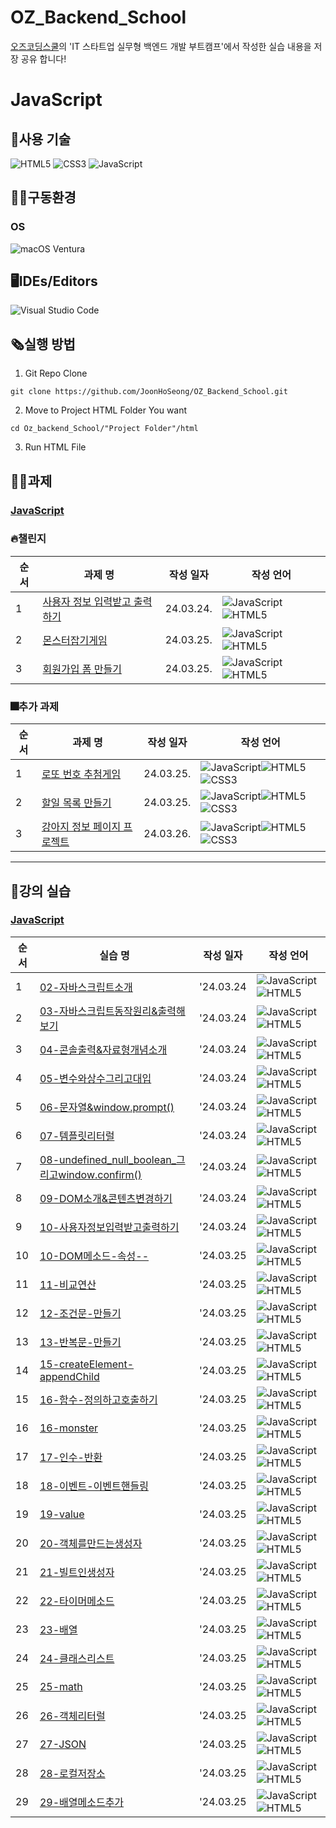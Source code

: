 # OZ_Backend_School
[오즈코딩스쿨](https://ozcodingschool.com/)의 'IT 스타트업 실무형 백엔드 개발 부트캠프'에서 작성한 실습 내용을 저장 공유 합니다!

# JavaScript

## 💬사용 기술
![HTML5](https://img.shields.io/badge/html5-%23E34F26.svg?style=for-the-badge&logo=html5&logoColor=white)
![CSS3](https://img.shields.io/badge/css3-%231572B6.svg?style=for-the-badge&logo=css3&logoColor=white)
![JavaScript](https://img.shields.io/badge/javascript-%23323330.svg?style=for-the-badge&logo=javascript&logoColor=%23F7DF1E)

## :man_mechanic:구동환경
### OS
![macOS](https://img.shields.io/badge/mac%20os-000000?style=for-the-badge&logo=macos&logoColor=F0F0F0&style=flat) Ventura

## 🖥IDEs/Editors
![Visual Studio Code](https://img.shields.io/badge/Visual%20Studio%20Code-0078d7.svg?style=for-the-badge&logo=visual-studio-code&logoColor=white)

## 🗞실행 방법
1. Git Repo Clone

```
git clone https://github.com/JoonHoSeong/OZ_Backend_School.git
```
2. Move to Project HTML Folder You want
```
cd Oz_backend_School/"Project Folder"/html
```
3. Run HTML File

## 🧑‍💻과제
### [JavaScript](https://github.com/JoonHoSeong/OZ_Backend_School/tree/main/JavaScript/mini_project)
### 🔥챌린지
| 순서 | 과제 명 | 작성 일자  | 작성 언어  | 
| --- | --- | --- | --- |
| 1 | [사용자 정보 입력받고 출력하기](https://github.com/JoonHoSeong/OZ_Backend_School/tree/main/JavaScript/mini_project/get_user_info) | 24.03.24. |  ![JavaScript](https://img.shields.io/badge/javascript-%23323330.svg?style=for-the-badge&logo=javascript&logoColor=%23F7DF1E)![HTML5](https://img.shields.io/badge/html5-%23E34F26.svg?style=for-the-badge&logo=html5&logoColor=white) |
| 2 | [몬스터잡기게임](https://github.com/JoonHoSeong/OZ_Backend_School/tree/main/JavaScript/mini_project/monster_game) | 24.03.25. |  ![JavaScript](https://img.shields.io/badge/javascript-%23323330.svg?style=for-the-badge&logo=javascript&logoColor=%23F7DF1E)![HTML5](https://img.shields.io/badge/html5-%23E34F26.svg?style=for-the-badge&logo=html5&logoColor=white) |
| 3 | [회원가입 폼 만들기](https://github.com/JoonHoSeong/OZ_Backend_School/tree/main/JavaScript/mini_project/join) | 24.03.25. |  ![JavaScript](https://img.shields.io/badge/javascript-%23323330.svg?style=for-the-badge&logo=javascript&logoColor=%23F7DF1E)![HTML5](https://img.shields.io/badge/html5-%23E34F26.svg?style=for-the-badge&logo=html5&logoColor=white) |

### 🎆추가 과제
| 순서 | 과제 명 | 작성 일자 | 작성 언어  | 
| --- | --- | --- | --- |
| 1 | [로또 번호 추첨게임](https://github.com/JoonHoSeong/OZ_Backend_School/tree/main/JavaScript/mini_project/lotto) | 24.03.25. |  ![JavaScript](https://img.shields.io/badge/javascript-%23323330.svg?style=for-the-badge&logo=javascript&logoColor=%23F7DF1E)![HTML5](https://img.shields.io/badge/html5-%23E34F26.svg?style=for-the-badge&logo=html5&logoColor=white)![CSS3](https://img.shields.io/badge/css3-%231572B6.svg?style=for-the-badge&logo=css3&logoColor=white) |
| 2 | [할일 목록 만들기](https://github.com/JoonHoSeong/OZ_Backend_School/tree/main/JavaScript/mini_project/to-do-list) | 24.03.25. |  ![JavaScript](https://img.shields.io/badge/javascript-%23323330.svg?style=for-the-badge&logo=javascript&logoColor=%23F7DF1E)![HTML5](https://img.shields.io/badge/html5-%23E34F26.svg?style=for-the-badge&logo=html5&logoColor=white)![CSS3](https://img.shields.io/badge/css3-%231572B6.svg?style=for-the-badge&logo=css3&logoColor=white) |
| 3 | [강아지 정보 페이지 프로젝트](https://github.com/JoonHoSeong/OZ_Backend_School/tree/main/JavaScript/mini_project/dog_info_page) | 24.03.26. |  ![JavaScript](https://img.shields.io/badge/javascript-%23323330.svg?style=for-the-badge&logo=javascript&logoColor=%23F7DF1E)![HTML5](https://img.shields.io/badge/html5-%23E34F26.svg?style=for-the-badge&logo=html5&logoColor=white)![CSS3](https://img.shields.io/badge/css3-%231572B6.svg?style=for-the-badge&logo=css3&logoColor=white) |


<hr>

## 🏃강의 실습
### [JavaScript](https://github.com/JoonHoSeong/OZ_Backend_School/tree/main/JavaScript/Trainning)
| 순서 | 실습 명 | 작성 일자 | 작성 언어  | 
| --- | --- | --- | --- |
| 1 | [02-자바스크립트소개](https://github.com/JoonHoSeong/OZ_Backend_School/tree/main/JavaScript/Trainning/html/02-자바스크립트소개.html) | '24.03.24 | ![JavaScript](https://img.shields.io/badge/javascript-%23323330.svg?style=for-the-badge&logo=javascript&logoColor=%23F7DF1E)![HTML5](https://img.shields.io/badge/html5-%23E34F26.svg?style=for-the-badge&logo=html5&logoColor=white) |
| 2 | [03-자바스크립트동작원리&출력해보기](https://github.com/JoonHoSeong/OZ_Backend_School/tree/main/JavaScript/Trainning/html/03-자바스크립트동작원리&출력해보기.html) | '24.03.24 | ![JavaScript](https://img.shields.io/badge/javascript-%23323330.svg?style=for-the-badge&logo=javascript&logoColor=%23F7DF1E)![HTML5](https://img.shields.io/badge/html5-%23E34F26.svg?style=for-the-badge&logo=html5&logoColor=white) |
| 3 | [04-콘솔출력&자료형개념소개](https://github.com/JoonHoSeong/OZ_Backend_School/tree/main/JavaScript/Trainning/html/04-콘솔출력&자료형개념소개.html) | '24.03.24 | ![JavaScript](https://img.shields.io/badge/javascript-%23323330.svg?style=for-the-badge&logo=javascript&logoColor=%23F7DF1E)![HTML5](https://img.shields.io/badge/html5-%23E34F26.svg?style=for-the-badge&logo=html5&logoColor=white) |
| 4 | [05-변수와상수그리고대입](https://github.com/JoonHoSeong/OZ_Backend_School/tree/main/JavaScript/Trainning/html/05-변수와상수그리고대입.html) | '24.03.24 | ![JavaScript](https://img.shields.io/badge/javascript-%23323330.svg?style=for-the-badge&logo=javascript&logoColor=%23F7DF1E)![HTML5](https://img.shields.io/badge/html5-%23E34F26.svg?style=for-the-badge&logo=html5&logoColor=white) |
| 5 | [06-문자열&window.prompt()](https://github.com/JoonHoSeong/OZ_Backend_School/tree/main/JavaScript/Trainning/html/06-문자열&window.prompt().html) | '24.03.24 | ![JavaScript](https://img.shields.io/badge/javascript-%23323330.svg?style=for-the-badge&logo=javascript&logoColor=%23F7DF1E)![HTML5](https://img.shields.io/badge/html5-%23E34F26.svg?style=for-the-badge&logo=html5&logoColor=white) |
| 6 | [07-템플릿리터럴](https://github.com/JoonHoSeong/OZ_Backend_School/tree/main/JavaScript/Trainning/html/07-템플릿리터럴.html) | '24.03.24 | ![JavaScript](https://img.shields.io/badge/javascript-%23323330.svg?style=for-the-badge&logo=javascript&logoColor=%23F7DF1E)![HTML5](https://img.shields.io/badge/html5-%23E34F26.svg?style=for-the-badge&logo=html5&logoColor=white) |
| 7 | [08-undefined_null_boolean_그리고window.confirm()](https://github.com/JoonHoSeong/OZ_Backend_School/tree/main/JavaScript/Trainning/html/08-undefined_null_boolean_그리고window.confirm().html) | '24.03.24 | ![JavaScript](https://img.shields.io/badge/javascript-%23323330.svg?style=for-the-badge&logo=javascript&logoColor=%23F7DF1E)![HTML5](https://img.shields.io/badge/html5-%23E34F26.svg?style=for-the-badge&logo=html5&logoColor=white) |
| 8 | [09-DOM소개&콘텐츠변경하기](https://github.com/JoonHoSeong/OZ_Backend_School/tree/main/JavaScript/Trainning/html/09-DOM소개&콘텐츠변경하기.html) | '24.03.24 | ![JavaScript](https://img.shields.io/badge/javascript-%23323330.svg?style=for-the-badge&logo=javascript&logoColor=%23F7DF1E)![HTML5](https://img.shields.io/badge/html5-%23E34F26.svg?style=for-the-badge&logo=html5&logoColor=white) |
| 9 | [10-사용자정보입력받고출력하기](https://github.com/JoonHoSeong/OZ_Backend_School/tree/main/JavaScript/Trainning/html/10-사용자정보입력받고출력하기.html) | '24.03.24 | ![JavaScript](https://img.shields.io/badge/javascript-%23323330.svg?style=for-the-badge&logo=javascript&logoColor=%23F7DF1E)![HTML5](https://img.shields.io/badge/html5-%23E34F26.svg?style=for-the-badge&logo=html5&logoColor=white) |
| 10 | [10-DOM메소드-속성--](https://github.com/JoonHoSeong/OZ_Backend_School/tree/main/JavaScript/Trainning/html/10-DOM메소드-속성.html) | '24.03.25 | ![JavaScript](https://img.shields.io/badge/javascript-%23323330.svg?style=for-the-badge&logo=javascript&logoColor=%23F7DF1E)![HTML5](https://img.shields.io/badge/html5-%23E34F26.svg?style=for-the-badge&logo=html5&logoColor=white) |
| 11 | [11-비교연산](https://github.com/JoonHoSeong/OZ_Backend_School/tree/main/JavaScript/Trainning/html/11-비교연산.html) | '24.03.25 | ![JavaScript](https://img.shields.io/badge/javascript-%23323330.svg?style=for-the-badge&logo=javascript&logoColor=%23F7DF1E)![HTML5](https://img.shields.io/badge/html5-%23E34F26.svg?style=for-the-badge&logo=html5&logoColor=white) |
| 12 | [12-조건문-만들기](https://github.com/JoonHoSeong/OZ_Backend_School/tree/main/JavaScript/Trainning/html/12-조건문-만들기.html) | '24.03.25 | ![JavaScript](https://img.shields.io/badge/javascript-%23323330.svg?style=for-the-badge&logo=javascript&logoColor=%23F7DF1E)![HTML5](https://img.shields.io/badge/html5-%23E34F26.svg?style=for-the-badge&logo=html5&logoColor=white) |
| 13 | [13-반복문-만들기](https://github.com/JoonHoSeong/OZ_Backend_School/tree/main/JavaScript/Trainning/html/13-반복문-만들기.html) | '24.03.25 | ![JavaScript](https://img.shields.io/badge/javascript-%23323330.svg?style=for-the-badge&logo=javascript&logoColor=%23F7DF1E)![HTML5](https://img.shields.io/badge/html5-%23E34F26.svg?style=for-the-badge&logo=html5&logoColor=white) |
| 14 | [15-createElement-appendChild](https://github.com/JoonHoSeong/OZ_Backend_School/tree/main/JavaScript/Trainning/html/15-createElement-appendChild.html) | '24.03.25 | ![JavaScript](https://img.shields.io/badge/javascript-%23323330.svg?style=for-the-badge&logo=javascript&logoColor=%23F7DF1E)![HTML5](https://img.shields.io/badge/html5-%23E34F26.svg?style=for-the-badge&logo=html5&logoColor=white) |
| 15 | [16-함수-정의하고호출하기](https://github.com/JoonHoSeong/OZ_Backend_School/tree/main/JavaScript/Trainning/html/16-함수-정의하고호출하기.html) | '24.03.25 | ![JavaScript](https://img.shields.io/badge/javascript-%23323330.svg?style=for-the-badge&logo=javascript&logoColor=%23F7DF1E)![HTML5](https://img.shields.io/badge/html5-%23E34F26.svg?style=for-the-badge&logo=html5&logoColor=white) |
| 16 | [16-monster](https://github.com/JoonHoSeong/OZ_Backend_School/tree/main/JavaScript/Trainning/html/16-monster.html) | '24.03.25 | ![JavaScript](https://img.shields.io/badge/javascript-%23323330.svg?style=for-the-badge&logo=javascript&logoColor=%23F7DF1E)![HTML5](https://img.shields.io/badge/html5-%23E34F26.svg?style=for-the-badge&logo=html5&logoColor=white) |
| 17 | [17-인수-반환](https://github.com/JoonHoSeong/OZ_Backend_School/tree/main/JavaScript/Trainning/html/17-인수-반환.html) | '24.03.25 | ![JavaScript](https://img.shields.io/badge/javascript-%23323330.svg?style=for-the-badge&logo=javascript&logoColor=%23F7DF1E)![HTML5](https://img.shields.io/badge/html5-%23E34F26.svg?style=for-the-badge&logo=html5&logoColor=white) |
| 18 | [18-이벤트-이벤트핸들링](https://github.com/JoonHoSeong/OZ_Backend_School/tree/main/JavaScript/Trainning/html/18-이벤트-이벤트핸들링.html) | '24.03.25 | ![JavaScript](https://img.shields.io/badge/javascript-%23323330.svg?style=for-the-badge&logo=javascript&logoColor=%23F7DF1E)![HTML5](https://img.shields.io/badge/html5-%23E34F26.svg?style=for-the-badge&logo=html5&logoColor=white) |
| 19 | [19-value](https://github.com/JoonHoSeong/OZ_Backend_School/tree/main/JavaScript/Trainning/html/19-value.html) | '24.03.25 | ![JavaScript](https://img.shields.io/badge/javascript-%23323330.svg?style=for-the-badge&logo=javascript&logoColor=%23F7DF1E)![HTML5](https://img.shields.io/badge/html5-%23E34F26.svg?style=for-the-badge&logo=html5&logoColor=white) |
| 20 | [20-객체를만드는생성자](https://github.com/JoonHoSeong/OZ_Backend_School/tree/main/JavaScript/Trainning/html/20-객체를만드는생성자.html) | '24.03.25 | ![JavaScript](https://img.shields.io/badge/javascript-%23323330.svg?style=for-the-badge&logo=javascript&logoColor=%23F7DF1E)![HTML5](https://img.shields.io/badge/html5-%23E34F26.svg?style=for-the-badge&logo=html5&logoColor=white) |
| 21 | [21-빌트인생성자](https://github.com/JoonHoSeong/OZ_Backend_School/tree/main/JavaScript/Trainning/html/21-빌트인생성자.html) | '24.03.25 | ![JavaScript](https://img.shields.io/badge/javascript-%23323330.svg?style=for-the-badge&logo=javascript&logoColor=%23F7DF1E)![HTML5](https://img.shields.io/badge/html5-%23E34F26.svg?style=for-the-badge&logo=html5&logoColor=white) |
| 22 | [22-타이머메소드](https://github.com/JoonHoSeong/OZ_Backend_School/tree/main/JavaScript/Trainning/html/22-타이머메소드.html) | '24.03.25 | ![JavaScript](https://img.shields.io/badge/javascript-%23323330.svg?style=for-the-badge&logo=javascript&logoColor=%23F7DF1E)![HTML5](https://img.shields.io/badge/html5-%23E34F26.svg?style=for-the-badge&logo=html5&logoColor=white) |
| 23 | [23-배열](https://github.com/JoonHoSeong/OZ_Backend_School/tree/main/JavaScript/Trainning/html/23-배열.html) | '24.03.25 | ![JavaScript](https://img.shields.io/badge/javascript-%23323330.svg?style=for-the-badge&logo=javascript&logoColor=%23F7DF1E)![HTML5](https://img.shields.io/badge/html5-%23E34F26.svg?style=for-the-badge&logo=html5&logoColor=white) |
| 24 | [24-클래스리스트](https://github.com/JoonHoSeong/OZ_Backend_School/tree/main/JavaScript/Trainning/html/24-클래스리스트.html) | '24.03.25 | ![JavaScript](https://img.shields.io/badge/javascript-%23323330.svg?style=for-the-badge&logo=javascript&logoColor=%23F7DF1E)![HTML5](https://img.shields.io/badge/html5-%23E34F26.svg?style=for-the-badge&logo=html5&logoColor=white) |
| 25 | [25-math](https://github.com/JoonHoSeong/OZ_Backend_School/tree/main/JavaScript/Trainning/html/25-math.html) | '24.03.25 | ![JavaScript](https://img.shields.io/badge/javascript-%23323330.svg?style=for-the-badge&logo=javascript&logoColor=%23F7DF1E)![HTML5](https://img.shields.io/badge/html5-%23E34F26.svg?style=for-the-badge&logo=html5&logoColor=white) |
| 26 | [26-객체리터럴](https://github.com/JoonHoSeong/OZ_Backend_School/tree/main/JavaScript/Trainning/html/26-객체리터럴.html) | '24.03.25 | ![JavaScript](https://img.shields.io/badge/javascript-%23323330.svg?style=for-the-badge&logo=javascript&logoColor=%23F7DF1E)![HTML5](https://img.shields.io/badge/html5-%23E34F26.svg?style=for-the-badge&logo=html5&logoColor=white) |
| 27 | [27-JSON](https://github.com/JoonHoSeong/OZ_Backend_School/tree/main/JavaScript/Trainning/html/27-JSON.html) | '24.03.25 | ![JavaScript](https://img.shields.io/badge/javascript-%23323330.svg?style=for-the-badge&logo=javascript&logoColor=%23F7DF1E)![HTML5](https://img.shields.io/badge/html5-%23E34F26.svg?style=for-the-badge&logo=html5&logoColor=white) |
| 28 | [28-로컬저장소](https://github.com/JoonHoSeong/OZ_Backend_School/tree/main/JavaScript/Trainning/html/28-로컬저장소.html) | '24.03.25 | ![JavaScript](https://img.shields.io/badge/javascript-%23323330.svg?style=for-the-badge&logo=javascript&logoColor=%23F7DF1E)![HTML5](https://img.shields.io/badge/html5-%23E34F26.svg?style=for-the-badge&logo=html5&logoColor=white) |
| 29 | [29-배열메소드추가](https://github.com/JoonHoSeong/OZ_Backend_School/tree/main/JavaScript/Trainning/html/29-배열메소드추가.html) | '24.03.25 | ![JavaScript](https://img.shields.io/badge/javascript-%23323330.svg?style=for-the-badge&logo=javascript&logoColor=%23F7DF1E)![HTML5](https://img.shields.io/badge/html5-%23E34F26.svg?style=for-the-badge&logo=html5&logoColor=white) |
